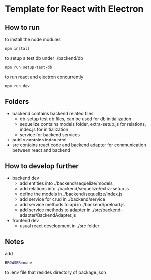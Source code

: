 # Template for React with Electron

## How to run
to install the node modules
``` bash
npm install
```
to setup a test db under ./backend/db
``` bash
npm run setup-test-db
```
to run react and electron concurrently
``` bash
npm run dev
```
## Folders
- backend
contains backend related files
  - db-setup
  test db files, can be used for db initialization
  - sequelize
  contains models folder, extra-setup.js for relations, index.js for initialization
  - service
  for backend services
- public
contains index.html
- src
contains react code and backend adapter for communication between react and backend

## How to develop further
- backend dev
  - add entities into ./backend/sequelize/models
  - add relations into ./backend/sequelize/extra-setup.js
  - define the models in ./backend/sequelize/index.js
  - add service for crud in ./backend/service
  - add service methods to api in ./backend/preload.js
  - add service methods to adapter in ./src/backend-adapter/BackendAdapter.js
- frontend dev
  - usual react development in ./src folder
 
## Notes
add
``` bash
BROWSER=none
```
to .env file that resides directory of package.json
